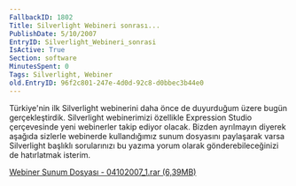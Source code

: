 ```yaml
---
FallbackID: 1802
Title: Silverlight Webineri sonrası...
PublishDate: 5/10/2007
EntryID: Silverlight_Webineri_sonrasi
IsActive: True
Section: software
MinutesSpent: 0
Tags: Silverlight, Webiner
old.EntryID: 96f2c801-247e-4d0d-92c8-d0bbec3b44e0
---
```

Türkiye'nin ilk Silverlight webinerini daha önce de duyurduğum üzere
bugün gerçekleştirdik. Silverlight webinerimizi özellikle Expression
Studio çerçevesinde yeni webinerler takip ediyor olacak. Bizden
ayrılmayın diyerek aşağıda sizlerle webinerde kullandığımız sunum
dosyasını paylaşarak varsa Silverlight başlıklı sorularınızı bu yazıma
yorum olarak gönderebileceğinizi de hatırlatmak isterim.

[Webiner Sunum Dosyası - 04102007\_1.rar
(6,39MB)](http://cdn.daron.yondem.com/assets/1802/04102007_1.rar)


